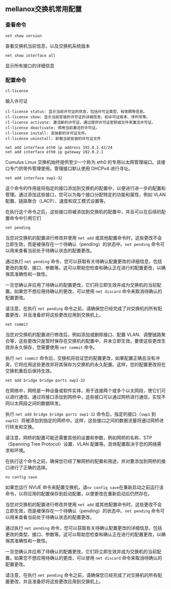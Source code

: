 ## mellanox交换机常用配置

### 查看命令

```
net show version
```

查看交换机当前信息，以及交换机系统版本

```
net show interface all
```

显示所有接口的详细信息



### 配置命令

```
cl-license
```

输入许可证

```
cl-license status: 显示当前许可证的状态，包括许可证类型、有效期等信息。
cl-license show: 显示当前安装的许可证的详细信息，如许可证版本、序列号等。
cl-license activate: 激活新的许可证，通过提供许可证密钥或文件来激活许可证。
cl-license deactivate: 停用当前激活的许可证。
cl-license install: 安装新的许可证文件。
cl-license uninstall: 卸载当前安装的许可证文件
```



```
net add interface eth0 ip address 192.0.2.42/24
net add interface eth0 ip gateway 192.0.2.1
```

Cumulus Linux 交换机始终提供至少一个称为 eth0 的专用以太网管理端口。该接口专门供带外管理使用。管理接口默认使用 DHCPv4 进行寻址。



```
net add interface swp1-32
```

这个命令的作用是将指定的接口添加到交换机的配置中，以便进行进一步的配置和管理。通过添加这些接口，您可以为每个接口分配特定的功能和属性，例如 VLAN 配置、链路聚合（LACP）、速度和双工模式设置等。

在执行这个命令之后，这些接口将被添加到交换机的配置中，并且可以在后续的配置命令中引用它们



```
net pending
```

当您对交换机的配置进行修改并使用 `net add` 或其他配置命令时，这些更改不会立即生效，而是被保存在一个待确认（pending）的状态中。`net pending` 命令可以用来查看当前处于待确认状态的配置更改。

通过执行 `net pending` 命令，您可以获取有关待确认配置更改的详细信息，包括更改的类型、接口、参数等。这可以帮助您检查和确认正在进行的配置更改，以确保其准确性和一致性。

一旦您确认并应用了待确认的配置更改，它们将立即生效并成为交换机的当前配置。如果您不想应用待确认的更改，可以使用 `net discard` 命令来取消待确认的配置更改。

请注意，在执行 `net pending` 命令之前，请确保您已经完成了对交换机的所有配置更改，并且准备好将这些更改应用到交换机上。



```
net commit
```

当您对交换机的配置进行修改后，例如添加或删除接口、配置 VLAN、调整链路聚合等，这些更改只是暂时保存在交换机的配置中，并未立即生效。要使这些更改生效并永久保存，您需要使用 `net commit` 命令。

执行 `net commit` 命令后，交换机将验证您的配置更改，如果配置正确且没有冲突，它将应用这些更改并将其保存为交换机的永久配置。这样，您的配置更改将在交换机重启后保持生效。



```
net add bridge bridge ports swp1-32
```

在网络中，网桥是一种设备或软件实体，用于连接两个或多个以太网段，使它们可以进行通信。通过将接口添加到网桥中，这些接口可以通过网桥进行通信，实现不同以太网段之间的数据转发。

执行 `net add bridge bridge ports swp1-32` 命令后，指定的接口（`swp1` 到 `swp32`）将被添加到指定的网桥中。这样，这些接口之间的数据流量将通过网桥进行转发和交换。

请注意，网桥的配置可能还需要其他的设置和参数，例如网桥的名称、STP（Spanning Tree Protocol）设置、VLAN 配置等。具体配置取决于您的网络需求和环境。

在执行这个命令之前，确保您已经了解网桥的配置和用途，并对要添加到网桥的接口进行了正确的选择。



```
nv config save
```

如果您运行 NVUE 命令来配置交换机，请`nv config save`在重新启动之前运行该命令，以将应用的配置保存到启动配置，以便更改在重新启动后仍然存在。

当您对交换机的配置进行修改并使用 `net add` 或其他配置命令时，这些更改不会立即生效，而是被保存在一个待确认（pending）的状态中。`net pending` 命令可以用来查看当前处于待确认状态的配置更改。

通过执行 `net pending` 命令，您可以获取有关待确认配置更改的详细信息，包括更改的类型、接口、参数等。这可以帮助您检查和确认正在进行的配置更改，以确保其准确性和一致性。

一旦您确认并应用了待确认的配置更改，它们将立即生效并成为交换机的当前配置。如果您不想应用待确认的更改，可以使用 `net discard` 命令来取消待确认的配置更改。

请注意，在执行 `net pending` 命令之前，请确保您已经完成了对交换机的所有配置更改，并且准备好将这些更改应用到交换机上。



